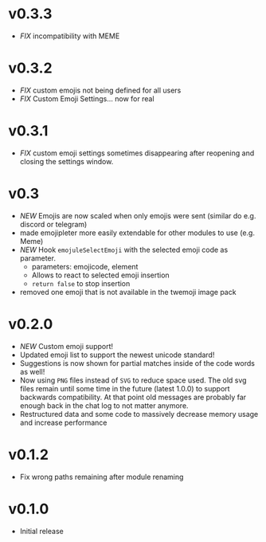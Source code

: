 # v0.3.3

- *FIX* incompatibility with MEME

# v0.3.2

- *FIX* custom emojis not being defined for all users
- *FIX* Custom Emoji Settings... now for real

# v0.3.1

- *FIX* custom emoji settings sometimes disappearing after reopening and closing the settings window.

# v0.3

- *NEW* Emojis are now scaled when only emojis were sent (similar do e.g. discord or telegram)
- made emojipleter more easily extendable for other modules to use (e.g. Meme)
- *NEW* Hook ``emojuleSelectEmoji`` with the selected emoji code as parameter.
  - parameters: emojicode, element
  - Allows to react to selected emoji insertion
  - ``return false`` to stop insertion
- removed one emoji that is not available in the twemoji image pack

# v0.2.0

- *NEW* Custom emoji support!
- Updated emoji list to support the newest unicode standard!
- Suggestions is now shown for partial matches inside of the code words as well!
- Now using ``PNG`` files instead of ``SVG`` to reduce space used. The old svg files remain until some time in the future (latest 1.0.0) to support backwards compatibility. At that point old messages are probably far enough back in the chat log to not matter anymore.
- Restructured data and some code to massively decrease memory usage and increase performance

# v0.1.2

- Fix wrong paths remaining after module renaming

# v0.1.0

* Initial release